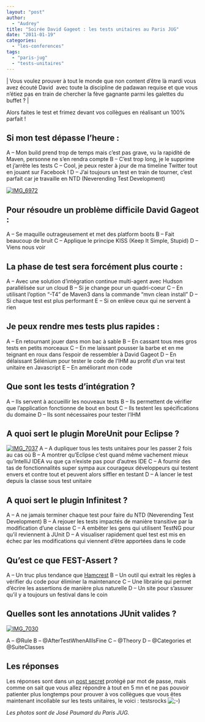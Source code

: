 ```yaml
---
layout: "post"
author: 
  - "Audrey"
title: "Soirée David Gageot : les tests unitaires au Paris JUG"
date: "2011-01-19"
categories: 
  - "les-conferences"
tags: 
  - "paris-jug"
  - "tests-unitaires"
---
```


| Vous voulez prouver à tout le monde que non content d’être là mardi vous avez écouté David  avec toute la discipline de padawan requise et que vous n’étiez pas en train de chercher la fève gagnante parmi les galettes du buffet ? |

Alors faites le test et frimez devant vos collègues en réalisant un 100% parfait !

## Si mon test dépasse l’heure :

A – Mon build prend trop de temps mais c’est pas grave, vu la rapidité de Maven, personne ne s’en rendra compte B – C’est trop long, je le supprime et j’arrête les tests C – Cool, je peux rester à jour de ma timeline Twitter tout en jouant sur Facebook ! D – J’ai toujours un test en train de tourner, c’est parfait car je travaille en NTD (Neverending Test Development)

[![IMG_6972](/assets/2011/01/2011-01-19-soiree-david-gageot-les-tests-unitaires-au-paris-jug/5360459449_ff0f88d474.jpg)](http://www.flickr.com/photos/jduchess/5360459449/ "IMG_6972 by jDuchess, on Flickr")

## Pour résoudre un problème difficile David Gageot :

A – Se maquille outrageusement et met des platform boots B – Fait beaucoup de bruit C – Applique le principe KISS (Keep It Simple, Stupid) D – Viens nous voir

## La phase de test sera forcément plus courte :

A – Avec une solution d’intégration continue multi-agent avec Hudson parallélisée sur un cloud B – Si je change pour un quadri-coeur C – En utilisant l’option “-T4” de Maven3 dans la commande “mvn clean install” D – Si chaque test est plus performant E – Si on enlève ceux qui ne servent à rien

## Je peux rendre mes tests plus rapides :

A – En retournant jouer dans mon bac à sable B – En cassant tous mes gros tests en petits morceaux C – En me laissant pousser la barbe et en me teignant en roux dans l’espoir de ressembler à David Gageot D – En délaissant Sélénium pour tester le code de l’IHM au profit d’un vrai test unitaire en Javascript E – En améliorant mon code

## Que sont les tests d’intégration ?

A – Ils servent à accueillir les nouveaux tests B – Ils permettent de vérifier que l’application fonctionne de bout en bout C – Ils testent les spécifications du domaine D – Ils sont nécessaires pour tester l’IHM

## A quoi sert le plugin MoreUnit pour Eclipse ?

[![IMG_7037](/assets/2011/01/2011-01-19-soiree-david-gageot-les-tests-unitaires-au-paris-jug/5361074742_58bbd0a6a0_m.jpg)](http://www.flickr.com/photos/jduchess/5361074742/ "IMG_7037 by jDuchess, on Flickr") A – A dupliquer tous les tests unitaires pour les passer 2 fois au cas où B – A montrer qu’Eclipse c’est quand même vachement mieux qu’IntelliJ IDEA vu que ça n’existe pas pour d’autres IDE C – A fournir des tas de fonctionnalités super sympa aux courageux développeurs qui testent envers et contre tout et peuvent alors siffler en testant D – A lancer le test depuis la classe sous test unitaire

## A quoi sert le plugin Infinitest ?

A – A ne jamais terminer chaque test pour faire du NTD (Neverending Test Development) B – A rejouer les tests impactés de manière transitive par la modification d’une classe C – A embêter les gens qui utilisent TestNG pour qu’il reviennent à JUnit D – A visualiser rapidement quel test est mis en échec par les modifications qui viennent d’être apportées dans le code

## Qu’est ce que FEST-Assert ?

A – Un truc plus tendance que [Hamcrest](http://code.google.com/p/hamcrest/) B – Un outil qui extrait les règles à vérifier du code pour éliminer la maintenance C – Une librairie qui permet d’écrire les assertions de manière plus naturelle D – Un site pour s’assurer qu’il y a toujours un festival dans le coin

## Quelles sont les annotations JUnit valides ?

[![IMG_7030](/assets/2011/01/2011-01-19-soiree-david-gageot-les-tests-unitaires-au-paris-jug/5361074200_94a4eddd64_m.jpg)](http://www.flickr.com/photos/jduchess/5361074200/ "IMG_7030 by jDuchess, on Flickr")

A – @Rule B – @AfterTestWhenAllIsFine C – @Theory D – @Categories et @SuiteClasses

## Les réponses

Les réponses sont dans un [post secret](http://jduchess.org/duchess-france/blog/soiree-david-gageot-les-tests-unitaires-au-paris-jug-les-reponses/) protégé par mot de passe, mais comme on sait que vous allez répondre à tout en 5 mn et ne pas pouvoir patienter plus longtemps pour prouver à vos collègues que vous êtes maintenant incollable sur les tests unitaires, le voici : testsrocks ![;-)](/assets/2011/01/2011-01-19-soiree-david-gageot-les-tests-unitaires-au-paris-jug/icon_wink.gif)

_Les photos sont de José Paumard du Paris JUG._
